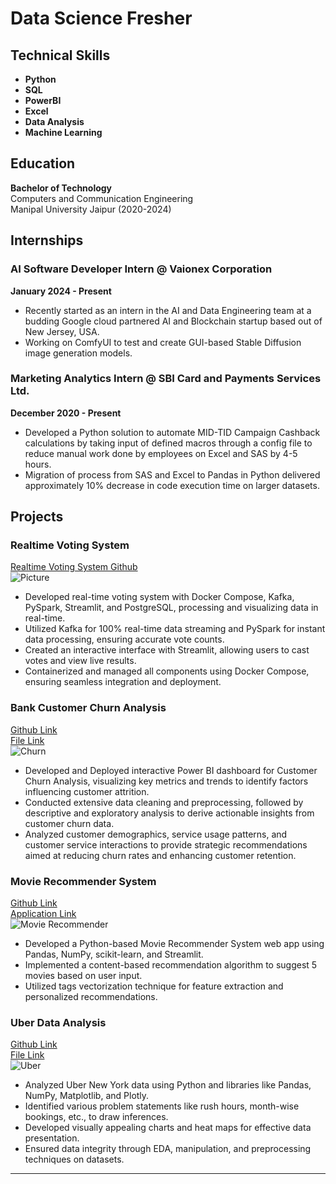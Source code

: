 # Data Science Fresher

## Technical Skills
- **Python**
- **SQL**
- **PowerBI**
- **Excel**
- **Data Analysis**
- **Machine Learning**


## Education
**Bachelor of Technology**  
Computers and Communication Engineering  
Manipal University Jaipur (2020-2024)


## Internships

### AI Software Developer Intern @ Vaionex Corporation
**January 2024 - Present**  
- Recently started as an intern in the AI and Data Engineering team at a budding Google cloud partnered AI and Blockchain startup based out of New Jersey, USA.
- Working on ComfyUI to test and create GUI-based Stable Diffusion image generation models.
  
### Marketing Analytics Intern @ SBI Card and Payments Services Ltd.
**December 2020 - Present**  
- Developed a Python solution to automate MID-TID Campaign Cashback calculations by taking input of defined macros through a config file to reduce manual work done by employees on Excel and SAS by 4-5 hours.
- Migration of process from SAS and Excel to Pandas in Python delivered approximately 10% decrease in code execution time on larger datasets.

## Projects

### Realtime Voting System
[Realtime Voting System Github](https://github.com/DC0308/realtime-voting-system)
<br>
![Picture](path_to_your_image/example.png)
<br>

- Developed real-time voting system with Docker Compose, Kafka, PySpark, Streamlit, and PostgreSQL, processing and visualizing data in real-time.
- Utilized Kafka for 100% real-time data streaming and PySpark for instant data processing, ensuring accurate vote counts.
- Created an interactive interface with Streamlit, allowing users to cast votes and view live results.
- Containerized and managed all components using Docker Compose, ensuring seamless integration and deployment.


### Bank Customer Churn Analysis
[Github Link](https://github.com/DC0308/bank-churn-rate-analysis-powerbi/tree/main)
<br>
[File Link](https://github.com/DC0308/bank-churn-rate-analysis-powerbi/blob/main/Customer%20Churn%20Analysis.pdf)
<br>
![Churn](path_to_your_image/churn.png)

- Developed and Deployed interactive Power BI dashboard for Customer Churn Analysis, visualizing key metrics and trends to identify factors influencing customer attrition.
- Conducted extensive data cleaning and preprocessing, followed by descriptive and exploratory analysis to derive actionable insights from customer churn data.
- Analyzed customer demographics, service usage patterns, and customer service interactions to provide strategic recommendations aimed at reducing churn rates and enhancing customer retention.


### Movie Recommender System
[Github Link](https://github.com/DC0308/movie-recommender-system)
<br>
[Application Link](https://movie-recommender-dc.streamlit.app/)
<br>
![Movie Recommender](path_to_your_image/movie_recommender.png)

- Developed a Python-based Movie Recommender System web app using Pandas, NumPy, scikit-learn, and Streamlit.
- Implemented a content-based recommendation algorithm to suggest 5 movies based on user input.
- Utilized tags vectorization technique for feature extraction and personalized recommendations.


### Uber Data Analysis
[Github Link](https://github.com/DC0308/Uber-Data-Analysis-using-Python/tree/main)
<br>
[File Link](https://drive.google.com/file/d/1mHRD2WVQ2oPlR--xHZseTf5k6YnJKPPT/view?usp=sharing)
<br>
![Uber](path_to_your_image/uber.png)

- Analyzed Uber New York data using Python and libraries like Pandas, NumPy, Matplotlib, and Plotly.
- Identified various problem statements like rush hours, month-wise bookings, etc., to draw inferences.
- Developed visually appealing charts and heat maps for effective data presentation.
- Ensured data integrity through EDA, manipulation, and preprocessing techniques on datasets.

---

